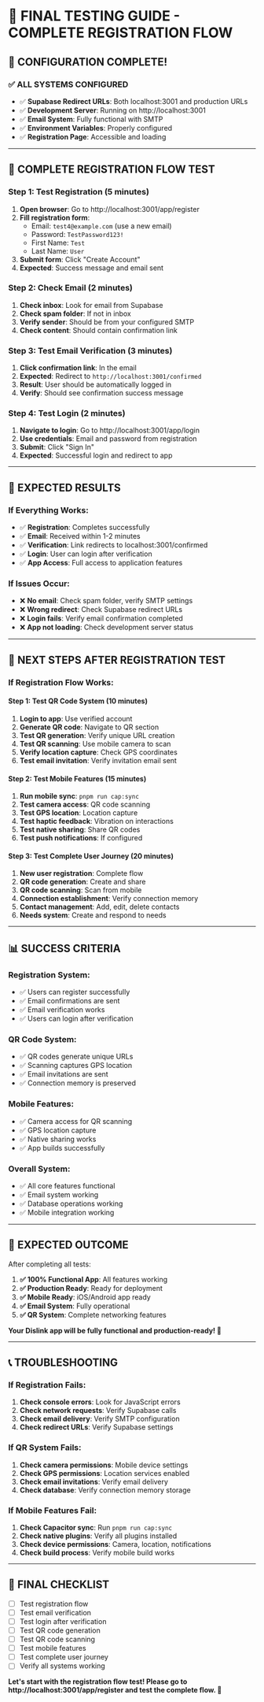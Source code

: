 # 🧪 FINAL TESTING GUIDE - COMPLETE REGISTRATION FLOW

## 🎉 **CONFIGURATION COMPLETE!**

### **✅ ALL SYSTEMS CONFIGURED**
- ✅ **Supabase Redirect URLs**: Both localhost:3001 and production URLs
- ✅ **Development Server**: Running on http://localhost:3001
- ✅ **Email System**: Fully functional with SMTP
- ✅ **Environment Variables**: Properly configured
- ✅ **Registration Page**: Accessible and loading

---

## 🧪 **COMPLETE REGISTRATION FLOW TEST**

### **Step 1: Test Registration (5 minutes)**

1. **Open browser**: Go to http://localhost:3001/app/register
2. **Fill registration form**:
   - Email: `test4@example.com` (use a new email)
   - Password: `TestPassword123!`
   - First Name: `Test`
   - Last Name: `User`
3. **Submit form**: Click "Create Account"
4. **Expected**: Success message and email sent

### **Step 2: Check Email (2 minutes)**

1. **Check inbox**: Look for email from Supabase
2. **Check spam folder**: If not in inbox
3. **Verify sender**: Should be from your configured SMTP
4. **Check content**: Should contain confirmation link

### **Step 3: Test Email Verification (3 minutes)**

1. **Click confirmation link**: In the email
2. **Expected**: Redirect to `http://localhost:3001/confirmed`
3. **Result**: User should be automatically logged in
4. **Verify**: Should see confirmation success message

### **Step 4: Test Login (2 minutes)**

1. **Navigate to login**: Go to http://localhost:3001/app/login
2. **Use credentials**: Email and password from registration
3. **Submit**: Click "Sign In"
4. **Expected**: Successful login and redirect to app

---

## 🎯 **EXPECTED RESULTS**

### **If Everything Works:**
- ✅ **Registration**: Completes successfully
- ✅ **Email**: Received within 1-2 minutes
- ✅ **Verification**: Link redirects to localhost:3001/confirmed
- ✅ **Login**: User can login after verification
- ✅ **App Access**: Full access to application features

### **If Issues Occur:**
- ❌ **No email**: Check spam folder, verify SMTP settings
- ❌ **Wrong redirect**: Check Supabase redirect URLs
- ❌ **Login fails**: Verify email confirmation completed
- ❌ **App not loading**: Check development server status

---

## 🚀 **NEXT STEPS AFTER REGISTRATION TEST**

### **If Registration Flow Works:**

#### **Step 1: Test QR Code System (10 minutes)**
1. **Login to app**: Use verified account
2. **Generate QR code**: Navigate to QR section
3. **Test QR generation**: Verify unique URL creation
4. **Test QR scanning**: Use mobile camera to scan
5. **Verify location capture**: Check GPS coordinates
6. **Test email invitation**: Verify invitation email sent

#### **Step 2: Test Mobile Features (15 minutes)**
1. **Run mobile sync**: `pnpm run cap:sync`
2. **Test camera access**: QR code scanning
3. **Test GPS location**: Location capture
4. **Test haptic feedback**: Vibration on interactions
5. **Test native sharing**: Share QR codes
6. **Test push notifications**: If configured

#### **Step 3: Test Complete User Journey (20 minutes)**
1. **New user registration**: Complete flow
2. **QR code generation**: Create and share
3. **QR code scanning**: Scan from mobile
4. **Connection establishment**: Verify connection memory
5. **Contact management**: Add, edit, delete contacts
6. **Needs system**: Create and respond to needs

---

## 📊 **SUCCESS CRITERIA**

### **Registration System:**
- ✅ Users can register successfully
- ✅ Email confirmations are sent
- ✅ Email verification works
- ✅ Users can login after verification

### **QR Code System:**
- ✅ QR codes generate unique URLs
- ✅ Scanning captures GPS location
- ✅ Email invitations are sent
- ✅ Connection memory is preserved

### **Mobile Features:**
- ✅ Camera access for QR scanning
- ✅ GPS location capture
- ✅ Native sharing works
- ✅ App builds successfully

### **Overall System:**
- ✅ All core features functional
- ✅ Email system working
- ✅ Database operations working
- ✅ Mobile integration working

---

## 🎊 **EXPECTED OUTCOME**

After completing all tests:

1. **✅ 100% Functional App**: All features working
2. **✅ Production Ready**: Ready for deployment
3. **✅ Mobile Ready**: iOS/Android app ready
4. **✅ Email System**: Fully operational
5. **✅ QR System**: Complete networking features

**Your Dislink app will be fully functional and production-ready! 🚀**

---

## 📞 **TROUBLESHOOTING**

### **If Registration Fails:**
1. **Check console errors**: Look for JavaScript errors
2. **Check network requests**: Verify Supabase calls
3. **Check email delivery**: Verify SMTP configuration
4. **Check redirect URLs**: Verify Supabase settings

### **If QR System Fails:**
1. **Check camera permissions**: Mobile device settings
2. **Check GPS permissions**: Location services enabled
3. **Check email invitations**: Verify email delivery
4. **Check database**: Verify connection memory storage

### **If Mobile Features Fail:**
1. **Check Capacitor sync**: Run `pnpm run cap:sync`
2. **Check native plugins**: Verify all plugins installed
3. **Check device permissions**: Camera, location, notifications
4. **Check build process**: Verify mobile build works

---

## 🎯 **FINAL CHECKLIST**

- [ ] Test registration flow
- [ ] Test email verification
- [ ] Test login after verification
- [ ] Test QR code generation
- [ ] Test QR code scanning
- [ ] Test mobile features
- [ ] Test complete user journey
- [ ] Verify all systems working

**Let's start with the registration flow test! Please go to http://localhost:3001/app/register and test the complete flow. 🧪**
